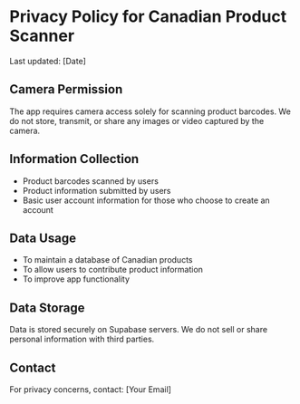 # Privacy Policy for Canadian Product Scanner

Last updated: [Date]

## Camera Permission
The app requires camera access solely for scanning product barcodes. We do not store, transmit, or share any images or video captured by the camera.

## Information Collection
- Product barcodes scanned by users
- Product information submitted by users
- Basic user account information for those who choose to create an account

## Data Usage
- To maintain a database of Canadian products
- To allow users to contribute product information
- To improve app functionality

## Data Storage
Data is stored securely on Supabase servers. We do not sell or share personal information with third parties.

## Contact
For privacy concerns, contact: [Your Email]
